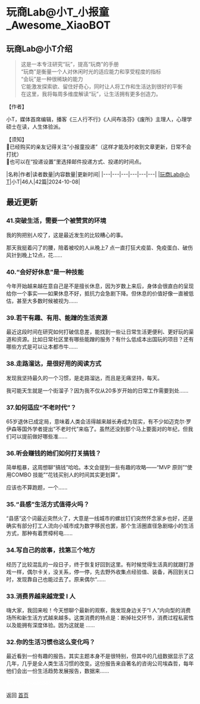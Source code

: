 # 玩商Lab@小T_小报童_Awesome_XiaoBOT

## 玩商Lab@小T介绍
> 这是一本专注研究“玩”，提高“玩商”的手册    
“玩商”是衡量一个人对休闲时光的适应能力和享受程度的指标    
“会玩”是一种很稀缺的能力    
它能激发探索欲、留住好奇心，同时让人将工作和生活达到很好的平衡    
在这里，我将每周多维度解读“玩”，让生活拥有更多创造力。    
    
【作者】    
    
小T，媒体首席编辑，播客《三人行不行》《人间布洛芬》《废所》主理人，心理学硕士在读，人生体验派。    
    
【须知】    
🍃已经购买的亲友记得关注“小报童投递”（这样才能及时收到文章更新，日常不会打扰）    
🍃也可以在“投递设置”里选择邮件投递方式、投递的时间点。  
  


|名称|作者|读者数量|内容数量|更新时间|
|---|---|---|---|---|---|
|[玩商Lab@小T](https://xiaobot.net/p/xiaoThaohaowan?refer=0b133df9-27dc-423b-8101-639049001c13)|小T|46人|42篇|2024-10-08|

## 最近更新
### 41.突破生活，需要一个被赞赏的环境

我的狗把别人咬了，这是最近发生的比较糟心的事。



那天我挺着闪了的腰，陪着被咬的人从晚上7 点一直打狂犬疫苗、免疫蛋白、破伤风针到晚上12点，花......

### 40.“会好好休息”是一种技能

今年开始越来越在意自己是不是擅长休息，因为岁数上来后，身体会很直白的呈现给你一个事实——如果休息不好，抵抗力会急剧下降。但休息的价值好像一直被低估，甚至大多数时候被视为......

### 39.若干有趣、有用、能蹭的生活资源

最近这段时间在研究如何打破信息差，能找到一些让日常生活更便利、更好玩的渠道和资源。比如日常社区里有哪些能蹭的服务？有什么低成本出国玩的项目？还有哪些方式是可以让本都市牛......

### 38.走路溜达，是很好用的阅读方式

 发现我坚持最久的一个习惯，是走路溜达，而且是无痛坚持，每天。



我可能天生就是一个街溜子？因为我不仅从20多岁开始的日常工作需要到处......

### 37.如何适应“不老时代”？

65岁退休已成定局，意味着人类会活得越来越长寿成为现实，有不少如迈克尔·罗伊森等国外学者提出“不老时代”来临了。虽然还没到那个马上要面对的年纪，但我们可以提前做好哪些准......

### 36.听会赚钱的她们如何打关搞钱？

简单粗暴，这周想聊“搞钱”哈哈。本文会提到一些有趣的攻略——“MVP 原则”“使用COMBO 技能”“花钱买别人的时间其实更划算”。

应该也不算跑题，一个......

### 35.“县感”生活方式值得火吗？



“县感”这个词最近突然火了，大意是一线城市的螺丝钉们突然怀念家乡也好，还是确实有部分打工人流向小城市成为数字移民也罢，那个生活圈直径急剧缩小的生活方式，那种有着贾樟柯电......

### 34.写自己的故事，找第三个地方

经历了比较混乱的一段日子，终于恢复好回到这里。有时候觉得生活真的就跟打游戏一样，偶尔卡关，没关系，停一停，先去野外收集点经验值、装备，再回到关口时，发现靠自己也能过去了。原来偶尔“......

### 33.消费界越来越宠爱 I 人

嗨大家，我回来啦！今天想聊个最新的观察，我发现身边关于“I
人”内向型的消费场所和新生活方式越来越多。这类消费的特点是：断掉社交环节，消费过程私密性以及能拥有深度体验。因为这就是 ......

### 32.你的生活习惯也这么变化吗？

最近看到一份有趣的报告。其实主题本身不是很特别，但其中的几组数据显示了这几年，几乎是全人类生活习惯的改变。这份报告来自著名的咨询公司埃森哲，每年他们会出一份生活趋势发展报告，数据来......


<a href="https://github.com/Reno9527/awesome-xiaobot" style="color: white; text-decoration: none;">awesome-xiaobot</a>

返回 [首页](../README.md)
